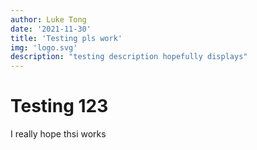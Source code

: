 ```yaml
---
author: Luke Tong
date: '2021-11-30'
title: 'Testing pls work'
img: 'logo.svg'
description: "testing description hopefully displays"
---
```


# Testing 123
I really hope thsi works
